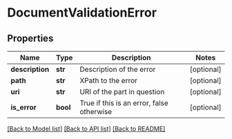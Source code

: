 # DocumentValidationError

## Properties
Name | Type | Description | Notes
------------ | ------------- | ------------- | -------------
**description** | **str** | Description of the error | [optional] 
**path** | **str** | XPath to the error | [optional] 
**uri** | **str** | URI of the part in question | [optional] 
**is_error** | **bool** | True if this is an error, false otherwise | [optional] 

[[Back to Model list]](../README.md#documentation-for-models) [[Back to API list]](../README.md#documentation-for-api-endpoints) [[Back to README]](../README.md)


